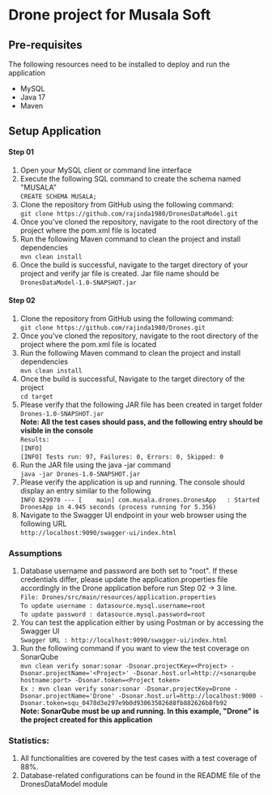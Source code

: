 # Drone project for Musala Soft

## Pre-requisites

The following resources need to be installed to deploy and run the application

- MySQL 
- Java 17 
- Maven

## Setup Application 


#### Step 01
1. Open your MySQL client or command line interface
2. Execute the following SQL command to create the schema named "MUSALA" <br />
`CREATE SCHEMA MUSALA;`
3. Clone the repository from GitHub using the following command: <br >
`git clone https://github.com/rajinda1980/DronesDataModel.git`
4. Once you've cloned the repository, navigate to the root directory of the project where the pom.xml file is located
5. Run the following Maven command to clean the project and install dependencies <br />
`mvn clean install`
6. Once the build is successful, navigate to the target directory of your project and verify jar file is created. Jar file name should be<br />
`DronesDataModel-1.0-SNAPSHOT.jar`

#### Step 02
1. Clone the repository from GitHub using the following command: <br >
`git clone https://github.com/rajinda1980/Drones.git`
2. Once you've cloned the repository, navigate to the root directory of the project where the pom.xml file is located
3. Run the following Maven command to clean the project and install dependencies <br />
`mvn clean install`
4. Once the build is successful, Navigate to the target directory of the project <br >
`cd target`
5. Please verify that the following JAR file has been created in target folder <br />
`Drones-1.0-SNAPSHOT.jar` <br >
<b>Note: All the test cases should pass, and the following entry should be visible in the console <br /> </b>
   `Results: `<br />
   `[INFO]` <br />
   `[INFO] Tests run: 97, Failures: 0, Errors: 0, Skipped: 0`
6. Run the JAR file using the java -jar command <br />
`java -jar Drones-1.0-SNAPSHOT.jar`
7. Please verify the application is up and running. The console should display an entry similar to the following <br />
`INFO 829970 --- [    main] com.musala.drones.DronesApp   : Started DronesApp in 4.945 seconds (process running for 5.356)`
8. Navigate to the Swagger UI endpoint in your web browser using the following URL <br />
`http://localhost:9090/swagger-ui/index.html`

### Assumptions
1. Database username and password are both set to "root". If these credentials differ, 
please update the application.properties file accordingly in the Drone application before run
Step 02 -> 3 line. <br >
`File: Drones/src/main/resources/application.properties` <br >
`To update username : datasource.mysql.username=root` <br />
`To update password : datasource.mysql.password=root` <br />
2. You can test the application either by using Postman or by accessing the Swagger UI <br />
   `Swagger URL : http://localhost:9090/swagger-ui/index.html`
3. Run the following command if you want to view the test coverage on SonarQube <br />
`mvn clean verify sonar:sonar -Dsonar.projectKey=<Project> -Dsonar.projectName='<Project>' -Dsonar.host.url=http://<sonarqube hostname:port> -Dsonar.token=<Project token>` <br />
`Ex : mvn clean verify sonar:sonar -Dsonar.projectKey=Drone -Dsonar.projectName='Drone' -Dsonar.host.url=http://localhost:9000 -Dsonar.token=squ_0478d3e297e9b0d93063502688fb882626b8fb92` <br />
<b>Note: SonarQube must be up and running. In this example, "Drone" is the project created for this application </b> 

### Statistics:
1. All functionalities are covered by the test cases with a test coverage of 88%.
2. Database-related configurations can be found in the README file of the DronesDataModel module
